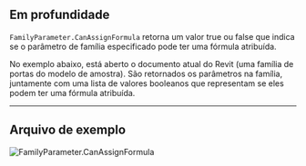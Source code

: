 ## Em profundidade
`FamilyParameter.CanAssignFormula` retorna um valor true ou false que indica se o parâmetro de família especificado pode ter uma fórmula atribuída.

No exemplo abaixo, está aberto o documento atual do Revit (uma família de portas do modelo de amostra). São retornados os parâmetros na família, juntamente com uma lista de valores booleanos que representam se eles podem ter uma fórmula atribuída.
___
## Arquivo de exemplo

![FamilyParameter.CanAssignFormula](./Revit.Elements.FamilyParameter.CanAssignFormula_img.jpg)
